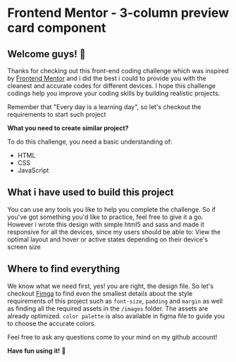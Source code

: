 # Frontend Mentor - 3-column preview card component

## Welcome guys! 👋

Thanks for checking out this front-end coding challenge which was inspired by [Frontend Mentor](https://www.frontendmentor.io) and i did the best i could to provide you with the cleanest and accurate codes for different devices. I hope this challenge codings help you improve your coding skills by building realistic projects.

Remember that "Every day is a learning day", so let's checkout the requirements to start such project

**What you need to create similar project?**

To do this challenge, you need a basic understanding of: 

- HTML
- CSS
- JavaScript

## What i have used to build this project

You can use any tools you like to help you complete the challenge. So if you've got something you'd like to practice, feel free to give it a go. However  i wrote this design with simple html5 and sass and made it responsive for all the devices, since my users should be able to: View the optimal layout and hover or active states depending on their device's screen size

## Where to find everything

We know what we need first, yes! you are right, the design file. So let's checkout [Fimga](https://www.figma.com/file/bniymsHXiBth9dQbpyBRuQ/3-column-preview-card-component?node-id=0%3A1) to find even the smallest details about the style requirements of this project such as `font-size`, `padding` and `margin` as well as finding all the required assets in the `/images` folder. The assets are already optimized. `color palette` is also available in figma file to guide you to choose the accurate colors.

Feel free to ask any questions come to your mind on my github account!

**Have fun using it!** 🚀
